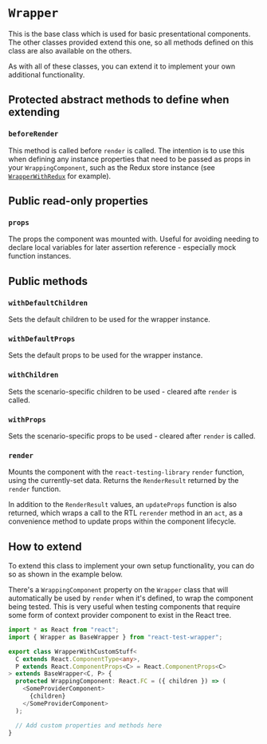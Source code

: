`Wrapper`
=========

This is the base class which is used for basic presentational components. The other classes provided
extend this one, so all methods defined on this class are also available on the others.

As with all of these classes, you can extend it to implement your own additional functionality.


Protected abstract methods to define when extending
---------------------------------------------------

### `beforeRender`
This method is called before `render` is called. The intention is to use this
when defining any instance properties that need to be passed as props in your `WrappingComponent`,
such as the Redux store instance (see [`WrapperWithRedux`](./WrapperWithRedux.md) for example).


Public read-only properties
---------------------------

### `props`
The props the component was mounted with. Useful for avoiding needing to declare local variables
for later assertion reference - especially mock function instances.


Public methods
--------------

### `withDefaultChildren`
Sets the default children to be used for the wrapper instance.

### `withDefaultProps`
Sets the default props to be used for the wrapper instance.

### `withChildren`
Sets the scenario-specific children to be used - cleared afte `render` is called.

### `withProps`
Sets the scenario-specific props to be used - cleared after `render` is called.

### `render`
Mounts the component with the `react-testing-library` `render` function, using the currently-set data.
Returns the `RenderResult` returned by the `render` function.

In addition to the `RenderResult` values, an `updateProps` function is also returned, which wraps
a call to the RTL `rerender` method in an `act`, as a convenience method to update props within the
component lifecycle.


How to extend
-------------

To extend this class to implement your own setup functionality, you can do so as shown in the
example below.

There's a `WrappingComponent` property on the `Wrapper` class that will automatically be used by
`render` when it's defined, to wrap the component being tested.
This is very useful when testing components that require some form of context provider component to
exist in the React tree.

```typescript jsx
import * as React from "react";
import { Wrapper as BaseWrapper } from "react-test-wrapper";

export class WrapperWithCustomStuff<
  C extends React.ComponentType<any>,
  P extends React.ComponentProps<C> = React.ComponentProps<C>
> extends BaseWrapper<C, P> {
  protected WrappingComponent: React.FC = ({ children }) => (
    <SomeProviderComponent>
      {children}
    </SomeProviderComponent>
  );

  // Add custom properties and methods here
}
```
